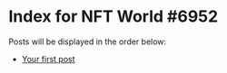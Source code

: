 # Index for NFT World #6952
Posts will be displayed in the order below:

- [Your first post](./001-first.md)

